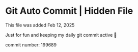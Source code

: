 # Git Auto Commit | Hidden File

This file was added Feb 12, 2025

Just for fun and keeping my daily git commit active 🤪

commit number: 199689

